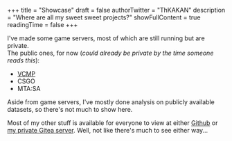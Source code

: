 +++
title = "Showcase"
draft = false
authorTwitter = "ThKAKAN"
description = "Where are all my sweet sweet projects?"
showFullContent = true
readingTime = false
+++

I've made some game servers, most of which are still running but are private.  
The public ones, for now (_could already be private by the time someone reads this_):
  - [VCMP](vcmp://65.2.65.211:8192)
  - CSGO
  - MTA:SA

Aside from game servers, I've mostly done analysis on publicly available datasets, so there's not much to show here.  

Most of my other stuff is available for everyone to view at either [Github](https://github.com/theKAKAN) or [my private Gitea server](https://git.kakan.omg.lol).
Well, not like there's much to see either way...